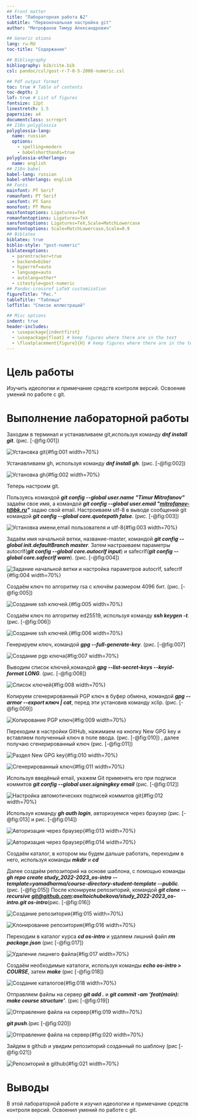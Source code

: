 ```yaml
---
## Front matter
title: "Лабораторная работа №2"
subtitle: "Первоночальная настройка git"
author: "Митрофанов Тимур Александрович"

## Generic otions
lang: ru-RU
toc-title: "Содержание"

## Bibliography
bibliography: bib/cite.bib
csl: pandoc/csl/gost-r-7-0-5-2008-numeric.csl

## Pdf output format
toc: true # Table of contents
toc-depth: 2
lof: true # List of figures
fontsize: 12pt
linestretch: 1.5
papersize: a4
documentclass: scrreprt
## I18n polyglossia
polyglossia-lang:
  name: russian
  options:
	- spelling=modern
	- babelshorthands=true
polyglossia-otherlangs:
  name: english
## I18n babel
babel-lang: russian
babel-otherlangs: english
## Fonts
mainfont: PT Serif
romanfont: PT Serif
sansfont: PT Sans
monofont: PT Mono
mainfontoptions: Ligatures=TeX
romanfontoptions: Ligatures=TeX
sansfontoptions: Ligatures=TeX,Scale=MatchLowercase
monofontoptions: Scale=MatchLowercase,Scale=0.9
## Biblatex
biblatex: true
biblio-style: "gost-numeric"
biblatexoptions:
  - parentracker=true
  - backend=biber
  - hyperref=auto
  - language=auto
  - autolang=other*
  - citestyle=gost-numeric
## Pandoc-crossref LaTeX customization
figureTitle: "Рис."
tableTitle: "Таблица"
lofTitle: "Список иллюстраций"

## Misc options
indent: true
header-includes:
  - \usepackage{indentfirst}
  - \usepackage{float} # keep figures where there are in the text
  - \floatplacement{figure}{H} # keep figures where there are in the text
---
```


# Цель работы

Изучить идеологии и примечание средств контроля версий. Освоение умений по работе с git.


# Выполнение лабораторной работы

 Заходим в терминал и устанавливаем git,используя команду ***dnf install git***. (рис. [-@fig:001])

![Установка git ](image/1.png){#fig:001 width=70%}

 Устанавливаем gh, используя команду ***dnf install gh***. (рис. [-@fig:002])

![Установка gh ](image/2.png){#fig:002 width=70%}

Теперь настроим git.

Пользуясь командой ***git config --global user.name "Timur Mitrofanov"*** задаём свое имя, а командой ***git config --global user.email "mitrofanov-t@bk.ru"*** задаю свой email. Настроиваем utf-8 в выводе сообщений git командой ***git config --global core.quotepath false***. (рис. [-@fig:003])

![Установка имени,email пользователя и utf-8 ](image/3.png){#fig:003 width=70%}

Задаём имя начальной ветки, название-master, командой ***git config --global init.defaultBranch master***. Затем настраиваем параметры autocrlf(***git config --global core.autocrlf input***) и safecrlf(***git config --global core.safecrlf warn***).   (рис. [-@fig:004])

![Задание начальной ветки и настройка параметров autocrlf, safecrlf](image/4.png){#fig:004 width=70%}


Создаём ключ по алгоритму rsa с ключём размером 4096 бит. (рис. [-@fig:005])

![Создание ssh ключей.](image/5.png){#fig:005 width=70%}

Создаём ключ по алгоритму ed25519, используя команду ***ssh keygen -t***. (рис. [-@fig:006])
 
 ![Создание ssh ключей.](image/6.png){#fig:006 width=70%}
 

 
Генерируем ключ, командой ***gpg --full-generate-key***. (рис. [-@fig:007]
 
 ![Создание pgp ключа](image/7.png){#fig:007 width=70%}

 Выводим список ключей,командой ***gpg --list-secret-keys --keyid-format LONG***. (рис. [-@fig:008])
 
 ![Список ключей](image/9.png){#fig:008 width=70%}
 
Копируем сгенерированный PGP ключ в буфер обмена, командой ***gpg --armor --export  ключ  | cat***, перед эти установив команду xclip. (рис. [-@fig:009])
 
 ![Копирование PGP ключ](image/8.png){#fig:009 width=70%}

 Переходим в настройки GitHub, нажимаем на кнопку New GPG key и вставляем полученный ключ в поле ввода. (рис. [-@fig:010]) , далее получаю сгенерированный ключ (рис. [-@fig:011])

![Раздел New GPG key](image/11.png){#fig:010 width=70%}

![Сгенерированный ключ](image/10.png){#fig:011 width=70%}

Используя введёный email, укажем Git применять его при подписи коммитов ***git config --global user.signingkey email*** (рис. [-@fig:012])

![Настройка автомотических подписей коммитов git](image/12.png){#fig:012 width=70%}

Используя команду ***gh auth login***, авторизуемся через браузер (рис. [-@fig:013] и рис. [-@fig:014])

![Авторизация через браузер](image/13.png){#fig:013 width=70%}

![Авторизация через браузер](image/14.png){#fig:014 width=70%}

Создаём каталог, в котором мы будем дальше работать, переходим в него, используя команды ***mkdir*** и ***cd***

Далее создаём репозиторий на основе шаблона, с помощью команды ***gh repo create study_2022-2023_os-intro --template=yamadharma/course-directory-student-template --public***.(рис. [-@fig:015]) После клонируем репозиторий, командой ***git clone --recursive git@github.com:aseltoichubekova/study_2022-2023_os-intro.git os-intro***(рис. [-@fig:016])

![Создание репозитория ](image/15.png){#fig:015 width=70%}

![Клонирование репозитория](image/16.png){#fig:016 width=70%}

Переходим в каталог курса ***cd os-intro*** и удаляем лишний файл ***rm package.json*** (рис [-@fig:017])

![Удаление лишнего файла](image/17.png){#fig:017 width=70%}

Создаём необходимые каталоги, используя команды ***echo os-intro > COURSE***, затем ***make*** (рис [-@fig:018])

![Создание каталогов](image/18.png){#fig:018 width=70%}

Отправляем файлы на сервер ***git add .*** и ***git commit -am 'feat(main): make course structure'***. (рис [-@fig:019])

![Отправление файла на сервер](image/19.png){#fig:019 width=70%}

***git push***.(рис [-@fig:020])

![Отправление файла на сервер](image/20.png){#fig:020 width=70%}

Зайдем в github и увидим репозиторий созданный по шаблону (рис [-@fig:021])

![Репозиторий в github](image/21.png){#fig:021 width=70%}

# Выводы

В этой лабораторной работе я изучил идеологии и примечание средств контроля версий. Освоенил умений по работе с git.

